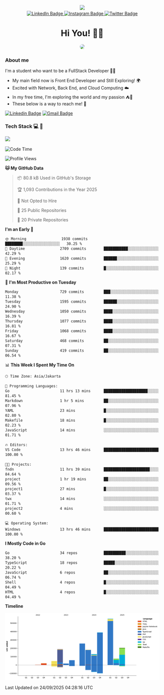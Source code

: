 <div>
  <div id="header" align="center">
      <img src="https://media.giphy.com/media/nFLW7PNGgN3lI68rdv/giphy.gif" width="100"/>
      <div id="badges" style="margin-bottom:20px">
        <a href="https://www.linkedin.com/in/daffadon/">
          <img src="https://img.shields.io/badge/LinkedIn-blue?style=for-the-badge&logo=linkedin&logoColor=white" alt="LinkedIn Badge"/>
        </a>
        <a href="https://www.instagram.com/daffadon_/">
          <img src="https://img.shields.io/badge/Instagram-E4405F?style=for-the-badge&logo=instagram&logoColor=white" alt="Instagram Badge"/>
        </a>
        <a href="https://twitter.com/daffadon_">
          <img src="https://img.shields.io/badge/Twitter-blue?style=for-the-badge&logo=twitter&logoColor=white" alt="Twitter Badge"/>
        </a>
      </div>
    <h1>Hi You! 🙌🙌</h1>
    <img src="https://media.giphy.com/media/rJsMvyk7AHHiW9qKLM/giphy.gif" height=200 style="border-radius:10px" />
  </div>
</div>

### About me

I'm a student who want to be a FullStack Developer 🧑‍💻

- My main field now is Front End Developer and Still Exploring! 🌍
- Excited with Network, Back End, and Cloud Computing ☁️
- In my free time, I'm exploring the world and my passion ⛺🍵
- These below is a way to reach me! 🏃

[![Linkedin Badge](https://skillicons.dev/icons?i=linkedin)](https://www.linkedin.com/in/daffadon)
[![Gmail Badge](https://skillicons.dev/icons?i=gmail)](https://mail.google.com/mail/?view=cm&fs=1&to=daffaputranarendra9@gmail.com)

### Tech Stack 💻 📘

<img src="https://skillicons.dev/icons?i=java,html,css,javascript,typescript,golang,react,next,express,vite,tailwind,mui,prisma,mongodb,mysql,firebase,jest,git,jenkins,docker,kubernetes,github,postman,prometheus,grafana,gcp,vscode,arch,&perline=9"/>

<!--START_SECTION:waka-->
![Code Time](http://img.shields.io/badge/Code%20Time-401%20hrs%2025%20mins-blue)

![Profile Views](http://img.shields.io/badge/Profile%20Views-0-blue)

**🐱 My GitHub Data** 

> 📦 80.8 kB Used in GitHub's Storage 
 > 
> 🏆 1,093 Contributions in the Year 2025
 > 
> 🚫 Not Opted to Hire
 > 
> 📜 25 Public Repositories 
 > 
> 🔑 20 Private Repositories 
 > 
**I'm an Early 🐤** 

```text
🌞 Morning                1938 commits        ████████░░░░░░░░░░░░░░░░░   30.25 % 
🌆 Daytime                2709 commits        ███████████░░░░░░░░░░░░░░   42.29 % 
🌃 Evening                1620 commits        ██████░░░░░░░░░░░░░░░░░░░   25.29 % 
🌙 Night                  139 commits         █░░░░░░░░░░░░░░░░░░░░░░░░   02.17 % 
```
📅 **I'm Most Productive on Tuesday** 

```text
Monday                   729 commits         ███░░░░░░░░░░░░░░░░░░░░░░   11.38 % 
Tuesday                  1595 commits        ██████░░░░░░░░░░░░░░░░░░░   24.90 % 
Wednesday                1050 commits        ████░░░░░░░░░░░░░░░░░░░░░   16.39 % 
Thursday                 1077 commits        ████░░░░░░░░░░░░░░░░░░░░░   16.81 % 
Friday                   1068 commits        ████░░░░░░░░░░░░░░░░░░░░░   16.67 % 
Saturday                 468 commits         ██░░░░░░░░░░░░░░░░░░░░░░░   07.31 % 
Sunday                   419 commits         ██░░░░░░░░░░░░░░░░░░░░░░░   06.54 % 
```


📊 **This Week I Spent My Time On** 

```text
🕑︎ Time Zone: Asia/Jakarta

💬 Programming Languages: 
Go                       11 hrs 13 mins      ████████████████████░░░░░   81.45 % 
Markdown                 1 hr 5 mins         ██░░░░░░░░░░░░░░░░░░░░░░░   07.96 % 
YAML                     23 mins             █░░░░░░░░░░░░░░░░░░░░░░░░   02.80 % 
Makefile                 18 mins             █░░░░░░░░░░░░░░░░░░░░░░░░   02.23 % 
JavaScript               14 mins             ░░░░░░░░░░░░░░░░░░░░░░░░░   01.71 % 

🔥 Editors: 
VS Code                  13 hrs 46 mins      █████████████████████████   100.00 % 

🐱‍💻 Projects: 
fndn                     11 hrs 39 mins      █████████████████████░░░░   84.64 % 
project                  1 hr 19 mins        ██░░░░░░░░░░░░░░░░░░░░░░░   09.56 % 
project1                 27 mins             █░░░░░░░░░░░░░░░░░░░░░░░░   03.37 % 
twx                      14 mins             ░░░░░░░░░░░░░░░░░░░░░░░░░   01.71 % 
project2                 4 mins              ░░░░░░░░░░░░░░░░░░░░░░░░░   00.60 % 

💻 Operating System: 
Windows                  13 hrs 46 mins      █████████████████████████   100.00 % 
```

**I Mostly Code in Go** 

```text
Go                       34 repos            ██████████░░░░░░░░░░░░░░░   38.20 % 
TypeScript               18 repos            █████░░░░░░░░░░░░░░░░░░░░   20.22 % 
JavaScript               6 repos             ██░░░░░░░░░░░░░░░░░░░░░░░   06.74 % 
Shell                    4 repos             █░░░░░░░░░░░░░░░░░░░░░░░░   04.49 % 
HTML                     4 repos             █░░░░░░░░░░░░░░░░░░░░░░░░   04.49 % 
```



**Timeline**

![Lines of Code chart](https://raw.githubusercontent.com/Daffadon/Daffadon/main/assets/bar_graph.png)


 Last Updated on 24/09/2025 04:28:16 UTC
<!--END_SECTION:waka-->
